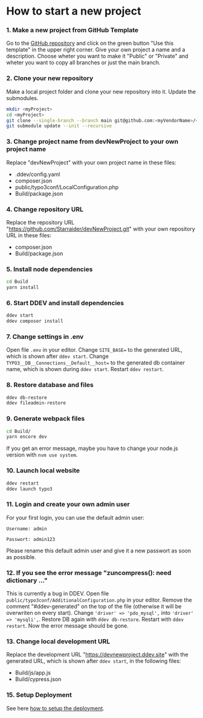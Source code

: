 # How to start a new project

### 1. Make a new project from GitHub Template

Go to the [GitHub repository](https://github.com/Starraider/dgvtProject) and click on the green button "Use this template" in the upper right corner. Give your own project a name and a description. Choose wheter you want to make it "Public" or "Private" and wheter you want to copy all branches or just the main branch.

### 2. Clone your new repository

Make a local project folder and clone your new repository into it.
Update the submodules.

```bash
mkdir <myProject>
cd <myProject>
git clone --single-branch --branch main git@github.com:<myVendorName>/<myProjectRepo>.git .
git submodule update --init --recursive
```

### 3. Change project name from devNewProject to your own project name

Replace "devNewProject" with your own project name in these files:

- .ddev/config.yaml
- composer.json
- public/typo3conf/LocalConfiguration.php
- Build/package.json

### 4. Change repository URL

Replace the repository URL "https://github.com/Starraider/devNewProject.git" with your own repository URL in these files:

- composer.json
- Build/package.json

### 5. Install node dependencies

```bash
cd Build
yarn install
```

### 6. Start DDEV and install dependencies

```bash
ddev start
ddev composer install
```

### 7. Change settings in .env

Open file ```.env``` in your editor.
Change ```SITE_BASE=``` to the generated URL, which is shown after ```ddev start```.
Change ```TYPO3__DB__Connections__Default__host=``` to the generated db container name, which is shown during ```ddev start```.
Restart ```ddev restart```.

### 8. Restore database and files

```bash
ddev db-restore
ddev fileadmin-restore
```

### 9. Generate webpack files

```bash
cd Build/
yarn encore dev
```

If you get an error message, maybe you have to change your node.js version with ```nvm use system```.

### 10. Launch local website

```bash
ddev restart
ddev launch typo3
```

### 11. Login and create your own admin user

For your first login, you can use the default admin user:

`Username: admin`

`Passwort: admin123`

Please rename this default admin user and give it a new passwort as soon as possible.

### 12. If you see the error message "zuncompress(): need dictionary ..."

This is currently a bug in DDEV.
Open file ```public/typo3conf/AdditionalConfiguration.php``` in your editor.
Remove the comment "#ddev-generated" on the top of the file (otherwise it will be overwriten on every start).
Change ```'driver' => 'pdo_mysql',``` into ```'driver' => 'mysqli',```.
Restore DB again with ```ddev db-restore```.
Restart with ```ddev restart```.
Now the error message should be gone.

### 13. Change local development URL

Replace the development URL "https://devnewproject.ddev.site" with the generated URL, which is shown after ```ddev start```, in the following files:

- Build/js/app.js
- Build/cypress.json

### 15. Setup Deployment

See here [how to setup the deployment](deployment.md).
